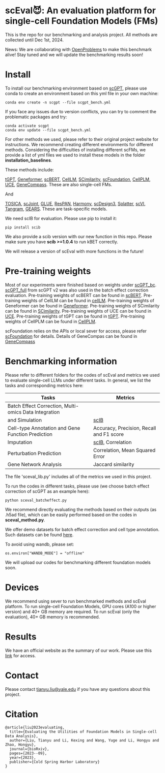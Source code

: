 # scEval😈: An evaluation platform for single-cell Foundation Models (FMs)

This is the repo for our benchmarking and analysis project. All methods are collected until Dec 1st, 2024. 

News: We are collaborating with [OpenProblems](https://openproblems.bio/) to make this benchmark alive! Stay tuned and we will update the benchmarking results soon!

# Install

To install our benchmarking environment based on [scGPT](https://scgpt.readthedocs.io/en/latest/), please use conda to create an environment based on this yml file in your own machine:
```
conda env create -n scgpt --file scgpt_bench.yml
```

If you face any issues due to version conflicts, you can try to comment the problematic packages and try:

```
conda activate scgpt
conda env update --file scgpt_bench.yml
```

For other methods we used, please refer to their original project website for instructions. We recommend creating different environments for different methods. Considering the difficulties of installing different scFMs, we provide a list of yml files we used to install these models in the folder **installation_baselines**.

These methods include: 

[tGPT](https://github.com/deeplearningplus/tGPT), [Geneformer](https://huggingface.co/ctheodoris/Geneformer), [scBERT](https://github.com/TencentAILabHealthcare/scBERT), [CellLM](https://github.com/BioFM/OpenBioMed/tree/main), [SCimilarity](https://github.com/Genentech/scimilarity), [scFoundation](https://github.com/biomap-research/scFoundation), [CellPLM](https://github.com/OmicsML/CellPLM), [UCE](https://github.com/snap-stanford/UCE), [GeneCompass](https://github.com/xCompass-AI/GeneCompass/tree/main). These are also single-cell FMs.

And

[TOSICA](https://github.com/JackieHanLab/TOSICA/tree/main), [scJoint](https://github.com/SydneyBioX/scJoint), [GLUE](https://github.com/gao-lab/GLUE), [ResPAN](https://github.com/AprilYuge/ResPAN/tree/main), [Harmony](https://scanpy.readthedocs.io/en/stable/generated/scanpy.external.pp.harmony_integrate.html), [scDesign3](https://github.com/SONGDONGYUAN1994/scDesign3), [Splatter](https://github.com/Oshlack/splatter), [scVI](https://scvi-tools.org/), [Tangram](https://github.com/broadinstitute/Tangram), [GEARS](https://github.com/snap-stanford/GEARS). These are task-specific models.


We need scIB for evaluation. Please use pip to install it:
```
pip install scib
```
We also provide a scib version with our new function in this repo. Please make sure you have **scib >=1.0.4** to run kBET correctly.

We will release a version of scEval with more functions in the future!


# Pre-training weights

Most of our experiments were finished based on weights under [scGPT_bc](https://drive.google.com/drive/folders/1S9B2QUvBAh_FxUNrWrLfsvsds1thF9ad?usp=share_link). [scGPT_full](https://drive.google.com/drive/folders/1eNdHu45uXDHOF4u0J1sYiBLZYN55yytS?usp=share_link) from scGPT v2 was also used in the batch effect correction evaluation. Pre-training weights of scBERT can be found in [scBERT](https://github.com/TencentAILabHealthcare/scBERT). Pre-training weights of CellLM can be found in [cellLM](https://github.com/BioFM/OpenBioMed/tree/main). Pre-training weights of Geneformer can be found in [Geneformer](https://huggingface.co/ctheodoris/Geneformer). Pre-training weights of SCimilarity can be found in [SCimilarity](https://github.com/Genentech/scimilarity). Pre-training weights of UCE can be found in [UCE](https://github.com/snap-stanford/UCE). Pre-training weights of tGPT can be found in [tGPT](https://github.com/deeplearningplus/tGPT). Pre-training weights of CellPLM can be found in [CellPLM](https://github.com/OmicsML/CellPLM). 

scFoundation relies on the APIs or local sever for access, please refer [scFoundation](https://github.com/biomap-research/scFoundation) for details. Details of GeneCompas can be found in [GeneCompass](https://github.com/xCompass-AI/GeneCompass/tree/main)

# Benchmarking information

Please refer to different folders for the codes of scEval and metrics we used to evaluate single-cell LLMs under different tasks. In general, we list the tasks and corresponding metrics here:

| Tasks                                                 | Metrics                                  |
|-------------------------------------------------------|------------------------------------------|
| Batch Effect Correction, Multi-omics Data Integration |
| and Simulation                                        | [scIB](https://github.com/theislab/scib)                                     |
| Cell-type Annotation and Gene Function Prediction     | Accuracy, Precision, Recall and F1 score |
| Imputation                                            | [scIB](https://github.com/theislab/scib), Correlation                        |
| Perturbation Prediction                               | Correlation, Mean Squared Error                              |
| Gene Network Analysis                                 | Jaccard similarity                       |

The file 'sceval_lib.py' includes all of the metrics we used in this project.

To run the codes in different tasks, please use (we choose batch effect correction of scGPT as an example here):

```
python sceval_batcheffect.py
```

We recommend directly evaluating the methods based on their outputs (as .h5ad file), which can be easily performed based on the codes in **sceval_method.py**.

We offer demo datasets for batch effect correction and cell type annotation. Such datasets can be found [here](https://yaleedu-my.sharepoint.com/:f:/g/personal/tianyu_liu_yale_edu/Eiqs78qeqwBNiy6zoI_JDnABfz7e2w4Gpj0F4t4l5S-oCw?e=0xSnew).

To avoid using wandb, please set:

```
os.environ["WANDB_MODE"] = "offline"

```

We will upload our codes for benchmarking different foundation models soon.

# Devices

We recommend using sever to run benchmarked methods and scEval platform. To run single-cell Foundation Models, GPU cores (A100 or higher version) and 40+ GB memory are required. To run scEval (only the evaluation), 40+ GB memory is recommended.

# Results

We have an official website as the summary of our work. Please use this [link](https://sites.google.com/yale.edu/sceval) for access. 

# Contact

Please contact tianyu.liu@yale.edu if you have any questions about this project.

# Citation

```
@article{liu2023evaluating,
  title={Evaluating the Utilities of Foundation Models in Single-cell Data Analysis},
  author={Liu, Tianyu and Li, Kexing and Wang, Yuge and Li, Hongyu and Zhao, Hongyu},
  journal={bioRxiv},
  pages={2023--09},
  year={2023},
  publisher={Cold Spring Harbor Laboratory}
}
```